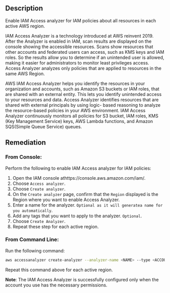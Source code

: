 ## Description

Enable IAM Access analyzer for IAM policies about all resources in each active AWS region.

IAM Access Analyzer is a technology introduced at AWS reinvent 2019. After the Analyzer is enabled in IAM, scan results are displayed on the console showing the accessible resources. Scans show resources that other accounts and federated users can access, such as KMS keys and IAM roles. So the results allow you to determine if an unintended user is allowed, making it easier for administrators to monitor least privileges access. Access Analyzer analyzes only policies that are applied to resources in the same AWS Region.

AWS IAM Access Analyzer helps you identify the resources in your organization and accounts, such as Amazon S3 buckets or IAM roles, that are shared with an external entity. This lets you identify unintended access to your resources and data. Access Analyzer identifies resources that are shared with external principals by using logic- based reasoning to analyze the resource-based policies in your AWS environment. IAM Access Analyzer continuously monitors all policies for S3 bucket, IAM roles, KMS (Key Management Service) keys, AWS Lambda functions, and Amazon SQS(Simple Queue Service) queues.

## Remediation

### From Console:

Perform the following to enable IAM Access analyzer for IAM policies:

1. Open the IAM console athttps://console.aws.amazon.com/iam/.
2. Choose `Access analyzer`.
3. Choose `Create analyzer`.
4. On the `Create analyzer` page, confirm that the `Region` displayed is the Region where you want to enable Access Analyzer.
5. Enter a name for the analyzer. `Optional as it will generatea name for you automatically`.
6. Add any tags that you want to apply to the analyzer. `Optional`.
7. Choose `Create Analyzer`.
8. Repeat these step for each active region.

### From Command Line:

Run the following command:

```bash
aws accessanalyzer create-analyzer --analyzer-name <NAME> --type <ACCOUNT|ORGANIZATION>
```
Repeat this command above for each active region.

**Note**: The IAM Access Analyzer is successfully configured only when the account you use has the necessary permissions.